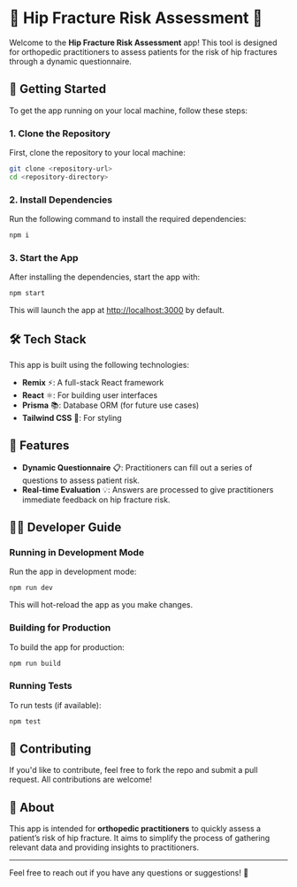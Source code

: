 # 🦴 Hip Fracture Risk Assessment 🦴

Welcome to the **Hip Fracture Risk Assessment** app! This tool is designed for orthopedic practitioners to assess patients for the risk of hip fractures through a dynamic questionnaire.

## 🚀 Getting Started

To get the app running on your local machine, follow these steps:

### 1. Clone the Repository

First, clone the repository to your local machine:

```bash
git clone <repository-url>
cd <repository-directory>
```

### 2. Install Dependencies

Run the following command to install the required dependencies:

```bash
npm i
```

### 3. Start the App

After installing the dependencies, start the app with:

```bash
npm start
```

This will launch the app at [http://localhost:3000](http://localhost:3000) by default.

## 🛠️ Tech Stack

This app is built using the following technologies:

-   **Remix** ⚡: A full-stack React framework
-   **React** ⚛️: For building user interfaces
-   **Prisma** 📚: Database ORM (for future use cases)
-   **Tailwind CSS** 🎨: For styling

## 📝 Features

-   **Dynamic Questionnaire** 📋: Practitioners can fill out a series of questions to assess patient risk.
-   **Real-time Evaluation** 💡: Answers are processed to give practitioners immediate feedback on hip fracture risk.

## 🧑‍💻 Developer Guide

### Running in Development Mode

Run the app in development mode:

```bash
npm run dev
```

This will hot-reload the app as you make changes.

### Building for Production

To build the app for production:

```bash
npm run build
```

### Running Tests

To run tests (if available):

```bash
npm test
```

## 🤝 Contributing

If you'd like to contribute, feel free to fork the repo and submit a pull request. All contributions are welcome!

## 🏥 About

This app is intended for **orthopedic practitioners** to quickly assess a patient’s risk of hip fracture. It aims to simplify the process of gathering relevant data and providing insights to practitioners.

---

Feel free to reach out if you have any questions or suggestions! 👋
